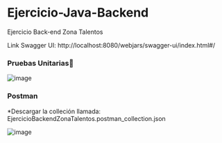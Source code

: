 # Ejercicio-Java-Backend
Ejercicio Back-end Zona Talentos

Link Swagger UI: http://localhost:8080/webjars/swagger-ui/index.html#/

### Pruebas Unitarias🧪

![image](https://user-images.githubusercontent.com/88548284/179294388-3cfed5da-9211-47bb-8f58-9990a086f3f9.png)

### Postman
*Descargar la colleción llamada: EjercicioBackendZonaTalentos.postman_collection.json

![image](https://user-images.githubusercontent.com/88548284/179295125-323fedd2-6ced-491a-8103-a00ea8cc5785.png)
